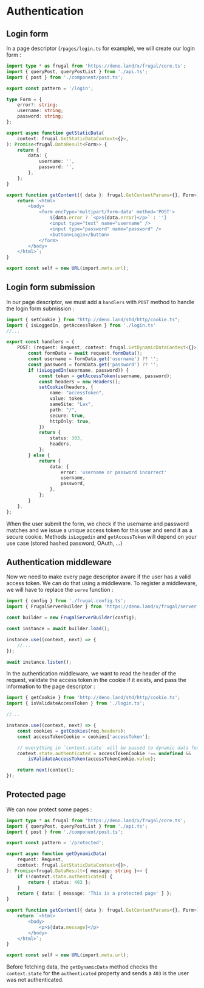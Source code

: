 # Authentication

## Login form

In a page descriptor (`/pages/login.ts` for example), we will create our login form :

```ts
import type * as frugal from 'https://deno.land/x/frugal/core.ts';
import { queryPost, queryPostList } from './api.ts';
import { post } from './component/post.ts';

export const pattern = '/login';

type Form = {
    error?: string;
    username: string;
    password: string;
};

export async function getStaticData(
    context: frugal.GetStaticDataContext<{}>,
): Promise<frugal.DataResult<Form>> {
    return {
        data: {
            username: '',
            password: '',
        },
    };
}

export function getContent({ data }: frugal.GetContentParams<{}, Form>) {
    return `<html>
        <body>
            <form encType='multipart/form-data' method='POST'>
                ${data.error ? `<p>${data.error}</p>` : ''}
                <input type="text" name="username" />
                <input type="password" name="password" />
                <button>Login</button>
            </form>
        </body>
    </html>`;
}

export const self = new URL(import.meta.url);
```

## Login form submission

In our page descriptor, we must add a `handlers` with `POST` method to handle the login form submission :

```ts
import { setCookie } from "http://deno.land/std/http/cookie.ts";
import { isLoggedIn, getAccessToken } from './login.ts'
//...

export const handlers = {
    POST: (request: Request, context: frugal.GetDynamicDataContext<{}>) => {
        const formData = await request.formData();
        const username = formData.get('username') ?? '';
        const password = formData.get('password') ?? '';
        if (isLoggedIn(username, password)) {
            const token = getAccessToken(username, password);
            const headers = new Headers();
            setCookie(headers, {
                name: "accessToken",
                value: token
                sameSite: "Lax",
                path: "/",
                secure: true,
                httpOnly: true,
            })
            return {
                status: 303,
                headers,
            };
        } else {
            return {
                data: {
                    error: 'username or password incorrect'
                    username,
                    password,
                },
            };
        }
    },
};
```

When the user submit the form, we check if the username and password matches and we issue a unique access token for this user and send it as a secure cookie. Methods `isLoggedin` and `getAccessToken` will depend on your use case (stored hashed password, OAuth, ...)

## Authentication middleware

Now we need to make every page descriptor aware if the user has a valid access token. We can do that using a middleware. To register a middleware, we will have to replace the `serve` function :

```ts
import { config } from './frugal.config.ts';
import { FrugalServerBuilder } from 'https://deno.land/x/frugal/server.ts';

const builder = new FrugalServerBuilder(config);

const instance = await builder.load();

instance.use((context, next) => {
    //...
});

await instance.listen();
```

In the authentication middleware, we want to read the header of the request, validate the access token in the cookie if it exists, and pass the information to the page descriptor :

```ts
import { getCookie } from 'http://deno.land/std/http/cookie.ts';
import { isValidateAccessToken } from './login.ts';

//...

instance.use((context, next) => {
    const cookies = getCookies(req.headers);
    const accessTokenCookie = cookies['accessToken'];

    // everything in `context.state` will be passed to dynamic data fetching method of page descriptors
    context.state.authenticated = accessTokenCookie !== undefined &&
        isValidateAccessToken(accessTokenCookie.value);

    return next(context);
});
```

## Protected page

We can now protect some pages :

```ts
import type * as frugal from 'https://deno.land/x/frugal/core.ts';
import { queryPost, queryPostList } from './api.ts';
import { post } from './component/post.ts';

export const pattern = '/protected';

export async function getDynamicData(
    request: Request,
    context: frugal.GetStaticDataContext<{}>,
): Promise<frugal.DataResult<{ message: string }>> {
    if (!context.state.authenticated) {
        return { status: 403 };
    }
    return { data: { message: 'This is a protected page' } };
}

export function getContent({ data }: frugal.GetContentParams<{}, Form>) {
    return `<html>
        <body>
            <p>${data.message}</p>
        </body>
    </html>`;
}

export const self = new URL(import.meta.url);
```

Before fetching data, the `getDynamicData` method checks the `context.state` for the `authenticated` property and sends a `403` is the user was not authenticated.
